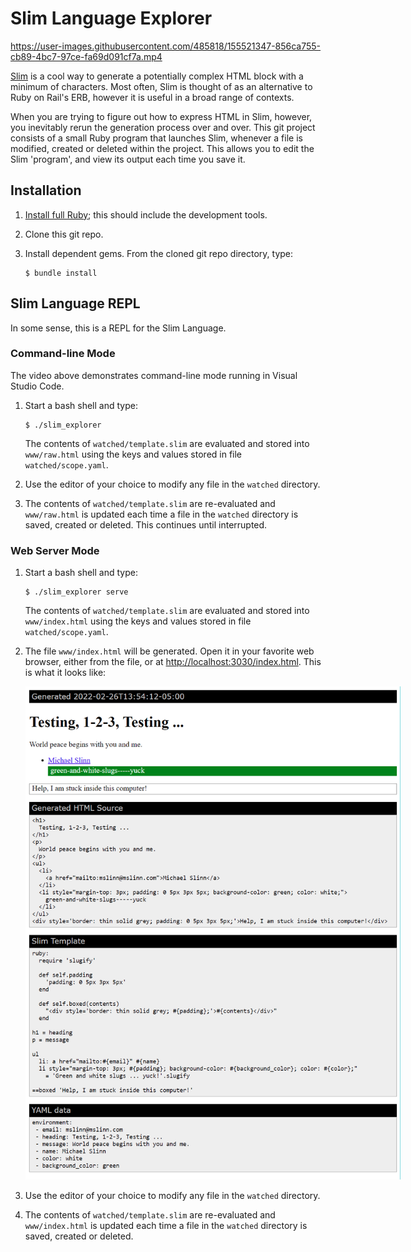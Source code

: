 # Slim Language Explorer

https://user-images.githubusercontent.com/485818/155521347-856ca755-cb89-4bc7-97ce-fa69d091cf7a.mp4

[Slim](https://github.com/slim-template/slim#configuring-slim) is a cool way to generate a potentially
complex HTML block with a minimum of characters.
Most often, Slim is thought of as an alternative to Ruby on Rail's ERB, however it is useful in a broad range of contexts.

When you are trying to figure out how to express HTML in Slim, however, you inevitably rerun the generation
process over and over.
This git project consists of a small Ruby program that launches Slim, whenever a file is modified,
created or deleted within the project.
This allows you to edit the Slim 'program', and view its output each time you save it.


## Installation

  1. [Install full Ruby](https://www.ruby-lang.org/en/documentation/installation/); this should include the development tools.
  2. Clone this git repo.
  3. Install dependent gems. From the cloned git repo directory, type:

     ```shell
     $ bundle install
     ```


## Slim Language REPL

In some sense, this is a REPL for the Slim Language.


### Command-line Mode

The video above demonstrates command-line mode running in Visual Studio Code.

  1) Start a bash shell and type:

     ```shell
     $ ./slim_explorer
     ```

     The contents of `watched/template.slim` are evaluated and stored into `www/raw.html`
     using the keys and values stored in file `watched/scope.yaml`.

  2) Use the editor of your choice to modify any file in the `watched` directory.

  3) The contents of `watched/template.slim` are re-evaluated and `www/raw.html` is updated each
    time a file in the `watched` directory is saved, created or deleted.
    This continues until interrupted.


### Web Server Mode

  1) Start a bash shell and type:

     ```shell
     $ ./slim_explorer serve
     ```

     The contents of `watched/template.slim` are evaluated and stored into `www/index.html`
     using the keys and values stored in file `watched/scope.yaml`.

  2) The file `www/index.html` will be generated.
     Open it in your favorite web browser, either from the file,
     or at [http://localhost:3030/index.html](http://localhost:3030/index.html).
     This is what it looks like:<br/>
    <img src="doc/server_mode.png" style="max-width: 600px; margin-top: 1em;" />

  3) Use the editor of your choice to modify any file in the `watched` directory.

  4) The contents of `watched/template.slim` are re-evaluated and `www/index.html` is updated each time a file in
    the `watched` directory is saved, created or deleted.
